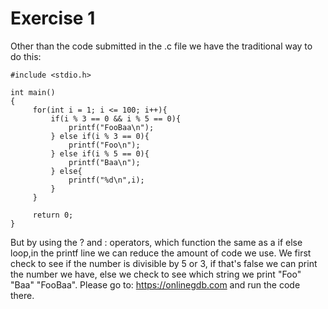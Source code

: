 # Exercise 1

Other than the code submitted in the .c file we have the traditional way to do this:
```
#include <stdio.h>

int main()
{
     for(int i = 1; i <= 100; i++){
         if(i % 3 == 0 && i % 5 == 0){
             printf("FooBaa\n");
         } else if(i % 3 == 0){
             printf("Foo\n");
         } else if(i % 5 == 0){
             printf("Baa\n");
         } else{
             printf("%d\n",i);
         }
     }

     return 0;
}
```

But by using the ? and : operators, which function the same as a if else loop,in the printf line we can reduce the amount of code we use. We first check to see if the number is divisible by 5 or 3, if that's false we can print the number we have, else we check to see which string we print "Foo" "Baa" "FooBaa". Please go to: https://onlinegdb.com and run the code there.
